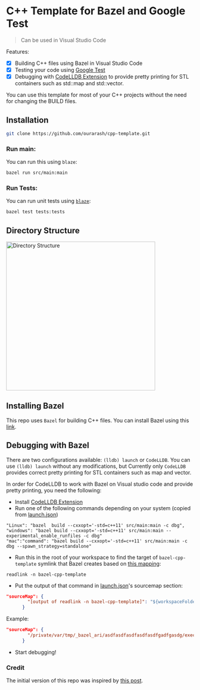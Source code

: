 # C++ Template for Bazel and Google Test

> Can be used in Visual Studio Code

Features:

- [x] Building C++ files using Bazel in Visual Studio Code
- [x] Testing your code using [Google Test](https://github.com/google/googletest)
- [x] Debugging with [CodeLLDB Extension](https://marketplace.visualstudio.com/items?itemName=vadimcn.vscode-lldb) to provide pretty printing for STL containers such as std::map and std::vector.

You can use this template for most of your C++ projects without the need for changing the BUILD files. 

## Installation

```bash
git clone https://github.com/ourarash/cpp-template.git
```

### Run main:

You can run this using `blaze`:

```bash
bazel run src/main:main
```

### Run Tests:

You can run unit tests using [`blaze`](installing-bazel):

```bash
bazel test tests:tests
```

## Directory Structure

<img alt="Directory Structure" src="https://github.com/ourarash/cpp-template/blob/master/tree.png?raw=true" width="400">

## Installing Bazel

This repo uses `Bazel` for building C++ files.
You can install Bazel using this [link](https://docs.bazel.build/versions/master/install.html).

## Debugging with Bazel
There are two configurations available: `(lldb) launch` or `CodeLLDB`. You can use `(lldb) launch` without any modifications, but Currently only `CodeLLDB` provides correct pretty printing for STL containers such as map and vector.

In order for CodeLLDB to work with Bazel on Visual studio code and provide pretty printing, you need the following:

- Install [CodeLLDB Extension](https://marketplace.visualstudio.com/items?itemName=vadimcn.vscode-lldb)
- Run one of the following commands depending on your system (copied from [launch.json](launch.json))

```
"Linux": "bazel  build --cxxopt='-std=c++11' src/main:main -c dbg",
"windows": "bazel build --cxxopt='-std=c++11' src/main:main --experimental_enable_runfiles -c dbg"
"mac":"command": "bazel build --cxxopt='-std=c++11' src/main:main -c dbg --spawn_strategy=standalone"
```

- Run this in the root of your workspace to find the target of `bazel-cpp-template` symlink that Bazel creates based on [this mapping](https://docs.bazel.build/versions/master/output_directories.html):
```
readlink -n bazel-cpp-template
```
- Put the output of that command in [launch.json](launch.json)'s sourcemap section:
```json
"sourceMap": {
        "[output of readlink -n bazel-cpp-template]": "${workspaceFolder}/"
      }
```

Example:

```json
"sourceMap": {
        "/private/var/tmp/_bazel_ari/asdfasdfasdfasdfasdfgadfgasdg/execroot/__main__": "${workspaceFolder}/"
      }
```
- Start debugging!


### Credit

The initial version of this repo was inspired by [this post](https://www.ratanparai.com/c++/writing-unit-tests-with-bazel/).
